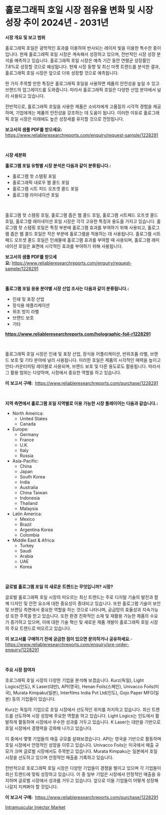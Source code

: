<p><h1>홀로그래픽 호일 시장 점유율 변화 및 시장 성장 추이 2024년 - 2031년</h1></p><p><strong>시장 개요 및 보고 범위</strong></p>
<p><p>홀로그래픽 호일은 광학적인 효과를 이용하여 반사되는 레이저 빛을 이용한 특수한 종이입니다. 현재 홀로그래픽 호일 시장은 계속해서 성장하고 있으며, 전반적인 시장 성장 분석을 예측하고 있습니다. 홀로그래픽 호일 시장은 예측 기간 동안 연평균 성장률인 7.8%로 성장할 것으로 예상됩니다. 현재 시장 동향 및 최신 마켓 트렌드를 분석한 결과, 홀로그래픽 호일 시장은 앞으로 더욱 성장할 것으로 예측됩니다.</p><p>한 가지 주목할 만한 특징은 홀로그래픽 호일을 사용하면 제품의 안전성을 높일 수 있고 브랜드의 업그레이드를 도와줍니다. 따라서 홀로그래픽 호일은 다양한 산업 분야에서 널리 사용되고 있습니다.</p><p>전반적으로, 홀로그래픽 호일을 사용한 제품은 소비자에게 고품질의 시각적 경험을 제공하며, 기업에게는 제품의 안전성을 강조하는 데 도움이 됩니다. 이러한 이유로 홀로그래픽 호일 시장은 미래에도 높은 성장세를 유지할 것으로 전망됩니다.</p></p>
<p><strong>보고서의 샘플 PDF를 받으세요:</strong> <a href="https://www.reliableresearchreports.com/enquiry/request-sample/1228291">https://www.reliableresearchreports.com/enquiry/request-sample/1228291</a></p>
<p>&nbsp;</p>
<p><strong>시장 세분화</strong></p>
<p><strong>홀로그램 포일 유형별 시장 분석은 다음과 같이 분류됩니다.:</strong></p>
<p><ul><li>홀로그램 핫 스탬핑 포일</li><li>홀로그래픽 내로우 웹 콜드 포일</li><li>홀로그램 시트 피드 오프셋 콜드 포일</li><li>홀로그램 라미네이션 포일</li></ul></p>
<p>&nbsp;</p>
<p><p>홀로그램 핫 스탬핑 호일, 홀로그램 좁은 웹 콜드 호일, 홀로그램 시트페드 오프셋 콜드 호일, 홀로그램 래미네이션 호일 시장은 각각 고유한 특징과 용도를 가지고 있습니다. 홀로그램 핫 스탬핑 호일은 특정 부분에 홀로그램 효과를 부여하기 위해 사용되고, 홀로그램 좁은 웹 콜드 호일은 작은 부분에 홀로그램을 적용하는 데 사용됩니다. 홀로그램 시트페드 오프셋 콜드 호일은 인쇄물에 홀로그램 효과를 부여할 때 사용되며, 홀로그램 래미네이션 호일은 표면에 시각적인 효과를 부여하기 위해 사용됩니다.</p></p>
<p><strong>보고서의 샘플 PDF를 받으세요:</strong>&nbsp;<a href="https://www.reliableresearchreports.com/enquiry/request-sample/1228291">https://www.reliableresearchreports.com/enquiry/request-sample/1228291</a></p>
<p>&nbsp;</p>
<p><strong> 홀로그램 포일 응용 분야별 시장 산업 조사는 다음과 같이 분류됩니다.:</strong></p>
<p><ul><li>인쇄 및 포장 산업</li><li>장식용 애플리케이션</li><li>위조 방지 라벨</li><li>브랜드 보호</li><li>기타</li></ul></p>
<p><strong><a href="https://www.reliableresearchreports.com/holographic-foil-r1228291">https://www.reliableresearchreports.com/holographic-foil-r1228291</a></strong></p>
<p>&nbsp;</p>
<p><p>홀로그래픽 호일 시장은 인쇄 및 포장 산업, 장식용 어플리케이션, 반위조품 라벨, 브랜드 보호 및 기타 분야에 널리 사용됩니다. 이러한 호일은 제품의 시각적인 매력을 높이고 안티-카운터피팅 레이블로 사용되며, 브랜드 보호 및 다른 용도로도 활용됩니다. 따라서 그 활용 범위는 다양하며, 시장에서 중요한 역할을 하고 있습니다.</p></p>
<p><strong>이 보고서 구매:</strong>&nbsp; <a href="https://www.reliableresearchreports.com/purchase/1228291">https://www.reliableresearchreports.com/purchase/1228291</a></p>
<p>&nbsp;</p>
<p><strong>지역 측면에서 홀로그램 포일 지역별로 이용 가능한 시장 플레이어는 다음과 같습니다.:</strong></p>
<p><ul>
    <li>
        North America:
        <ul>
            <li>United States</li>
            <li>Canada</li>
        </ul>
    </li>
    <li>
        Europe:
        <ul>
            <li>Germany</li>
            <li>France</li>
            <li>U.K.</li>
            <li>Italy</li>
            <li>Russia</li>
        </ul>
    </li>
    <li>
        Asia-Pacific:
        <ul>
            <li>China</li>
            <li>Japan</li>
            <li>South Korea</li>
            <li>India</li>
            <li>Australia</li>
            <li>China Taiwan</li>
            <li>Indonesia</li>
            <li>Thailand</li>
            <li>Malaysia</li>
        </ul>
    </li>
    <li>
        Latin America:
        <ul>
            <li>Mexico</li>
            <li>Brazil</li>
            <li>Argentina Korea</li>
            <li>Colombia</li>
        </ul>
    </li>
    <li>
        Middle East & Africa:
        <ul>
            <li>Turkey</li>
            <li>Saudi</li>
            <li>Arabia</li>
            <li>UAE</li>
            <li>Korea</li>
        </ul>
    </li>
    </ul></p>
<p>&nbsp;</p>
<p><strong>글로벌 홀로그램 포일 의 새로운 트렌드는 무엇입니까? 시장?</strong></p>
<p><p>글로벌 홀로그래픽 호일 시장의 떠오르는 최신 트렌드는 주로 디지털 기술의 발전과 함께 디자인 및 안전 요소에 대한 중요성이 증대되고 있습니다. 또한 홀로그램 기술이 보안 및 브랜딩 측면에서 중요한 역할을 하는 것으로 나타나며, 공급망의 효율성과 지속가능성 또한 주목을 받고 있습니다. 또한 환경 친화적인 소재 및 재활용 가능한 제품의 수요가 증가하고 있으며, 이에 대한 기술 혁신 및 새로운 제품 개발이 홀로그래픽 호일 시장의 주요 트렌드로 떠오르고 있습니다.</p></p>
<p><strong>이 보고서를 구매하기 전에 궁금한 점이 있으면 문의하거나 공유하세요.</strong>- <a href="https://www.reliableresearchreports.com/enquiry/pre-order-enquiry/1228291">https://www.reliableresearchreports.com/enquiry/pre-order-enquiry/1228291</a></p>
<p>&nbsp;</p>
<p><strong>주요 시장 참여자</strong></p>
<p><p>호로그래픽 호일 시장의 다양한 기업을 분석해 보겠습니다. Kurz(독일), Light Logics(인도), K Laser(대만), API(영국), Henan Foils(스페인), Univacco Foils(미국), Murata Kimpaku(일본), Interfilms India Pvt Ltd(인도), Gojo Paper MFG(일본) 등의 기업들이 있습니다. </p><p>Kurz는 독일의 기업으로 호일 시장에서 선도적인 위치를 차지하고 있습니다. 최신 트렌드를 선도하며 시장 성장에 주요한 역할을 하고 있습니다. Light Logics는 인도에서 활발하게 활동하며 시장에서 우수한 성과를 거두고 있습니다. K Laser는 대만을 기반으로 호일 시장에서 경쟁력을 강화해 나가고 있습니다.</p><p>이 중에서 몇몇 기업들의 매출 규모를 살펴보겠습니다. API는 영국을 기반으로 활동하며 호일 시장에서 안정적인 성장을 이루고 있습니다. Univacco Foils는 미국에서 매출 규모가 크며 글로벌 시장에서도 주목받고 있습니다. Murata Kimpaku는 일본에서 호일 시장을 선도하고 있으며 안정적인 매출을 기록하고 있습니다.</p><p>전반적으로 호로그래픽 호일 시장은 다양한 기업들이 경쟁을 벌이고 있으며 각 기업들이 최신 트렌드에 맞춰 성장하고 있습니다. 이 중 일부 기업은 시장에서 안정적인 매출을 유지하며 글로벌 시장에서 성과를 거두고 있습니다. 앞으로 이들 기업들이 어떻게 성장해 나갈지 지켜봐야 할 것입니다.</p></p>
<p><strong>이 보고서 구매:</strong>&nbsp;&nbsp;<a href="https://www.reliableresearchreports.com/purchase/1228291">https://www.reliableresearchreports.com/purchase/1228291</a></p>
<p><p><a href="https://noble-drawer-34c.notion.site/Intramuscular-Injector-Market-Outlook-Industry-Overview-and-Forecast-2024-to-2031-47666724effd49a182e8d541cdca4868">Intramuscular Injector Market</a></p></p>